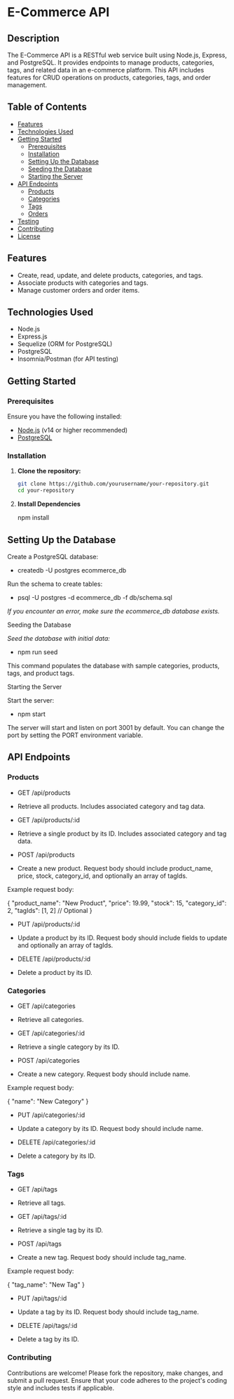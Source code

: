# E-Commerce API

## Description

The E-Commerce API is a RESTful web service built using Node.js, Express, and PostgreSQL. It provides endpoints to manage products, categories, tags, and related data in an e-commerce platform. This API includes features for CRUD operations on products, categories, tags, and order management.

## Table of Contents

- [Features](#features)
- [Technologies Used](#technologies-used)
- [Getting Started](#getting-started)
  - [Prerequisites](#prerequisites)
  - [Installation](#installation)
  - [Setting Up the Database](#setting-up-the-database)
  - [Seeding the Database](#seeding-the-database)
  - [Starting the Server](#starting-the-server)
- [API Endpoints](#api-endpoints)
  - [Products](#products)
  - [Categories](#categories)
  - [Tags](#tags)
  - [Orders](#orders)
- [Testing](#testing)
- [Contributing](#contributing)
- [License](#license)

## Features

- Create, read, update, and delete products, categories, and tags.
- Associate products with categories and tags.
- Manage customer orders and order items.

## Technologies Used

- Node.js
- Express.js
- Sequelize (ORM for PostgreSQL)
- PostgreSQL
- Insomnia/Postman (for API testing)

## Getting Started

### Prerequisites

Ensure you have the following installed:

- [Node.js](https://nodejs.org/) (v14 or higher recommended)
- [PostgreSQL](https://www.postgresql.org/download/)

### Installation

1. **Clone the repository:**

   ```bash
   git clone https://github.com/yourusername/your-repository.git
   cd your-repository
   
2. **Install Dependencies**
    
    npm install

## Setting Up the Database

 Create a PostgreSQL database:

 * createdb -U postgres ecommerce_db

Run the schema to create tables:

 * psql -U postgres -d ecommerce_db -f db/schema.sql

*If you encounter an error, make sure the ecommerce_db database exists.*

Seeding the Database

*Seed the database with initial data:*

 * npm run seed

This command populates the database with sample categories, products, tags, and product tags.

Starting the Server

Start the server:

 * npm start

The server will start and listen on port 3001 by default. You can change the port by setting the PORT environment variable.

## API Endpoints
### Products

 * GET /api/products
 * Retrieve all products. Includes associated category and tag data.

 * GET /api/products/:id
 * Retrieve a single product by its ID. Includes associated category and tag data.

 * POST /api/products
 * Create a new product. Request body should include product_name, price, stock, category_id, and optionally an array of tagIds.

Example request body:

{
  "product_name": "New Product",
  "price": 19.99,
  "stock": 15,
  "category_id": 2,
  "tagIds": [1, 2]  // Optional
}

 * PUT /api/products/:id
 * Update a product by its ID. Request body should include fields to update and optionally an array of tagIds.

 * DELETE /api/products/:id
 * Delete a product by its ID.

### Categories

 * GET /api/categories
 * Retrieve all categories.

 * GET /api/categories/:id
 * Retrieve a single category by its ID.

 * POST /api/categories
 * Create a new category. Request body should include name.

Example request body:

{
  "name": "New Category"
}

 * PUT /api/categories/:id
 * Update a category by its ID. Request body should include name.

 * DELETE /api/categories/:id
 * Delete a category by its ID.

### Tags

 * GET /api/tags
 * Retrieve all tags.

 * GET /api/tags/:id
 * Retrieve a single tag by its ID.

 * POST /api/tags
 * Create a new tag. Request body should include tag_name.

Example request body:

{
  "tag_name": "New Tag"
}

 * PUT /api/tags/:id
 * Update a tag by its ID. Request body should include tag_name.

 * DELETE /api/tags/:id
 * Delete a tag by its ID.

### Contributing

Contributions are welcome! Please fork the repository, make changes, and submit a pull request. Ensure that your code adheres to the project's coding style and includes tests if applicable.


